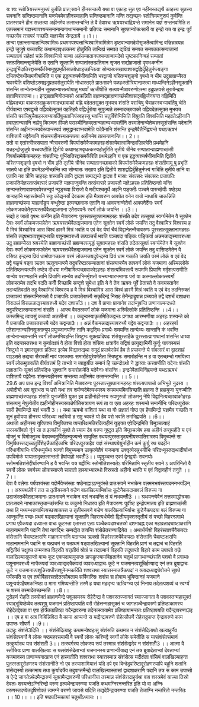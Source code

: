 

  
यः श्वः स्तोत्रियस्तमनुरूपं कुर्वति प्रात;सवने हीनसन्तत्यै यथा वा एकाहः सुत एव महीनस्तद्यथै काहस्य सुतस्य सवनानि सन्तिष्ठमानानि यन्त्येवमेवाहीनस्याहानि सन्तिष्ठमानानि यन्ति तद्यच्छ्वः स्तोत्रियमनुरूपं कुर्वन्ति प्रातस्सवने हीन सन्न्तत्या अहीनमेव तत्सन्तन्वन्ति ते वै देवाश्च ऋषयश्चाद्रियन्ते समानेन यज्ञं सन्तनवमिति त एतत्समानं यज्ञस्यापश्यन्त्समानान्प्रगाथान्त्समानीः प्रतिपदः समानानि सूक्तान्योकःसारी वा इन्द्रो यत्र वा इन्द्रः पूर्वं गच्छत्यैव तत्रापरं गच्छति यज्ञस्यैव सेन्द्रतायै ।।1।।  
तान्वा एतान्त्सम्पातान्विश्वामित्रः प्रथममपश्यत्तान्विश्वामित्रामित्रेण दृष्टवान्वामदेवोसृजतैत्वामिन्द्र वज्रिन्नत्रयन्न इन्द्रो जुजुषे यच्चवष्टि कथामहावृधत्कस्य होतुरिति तान्क्षिप्रं समपत द्यक्षिप्रं समपत समपततत्सम्पातानां सम्पातत्वं सहेक्षां चक्रे विश्वामित्रो यान्वा अहंसम्पातानपश्यन्तान्वामदेवो सृष्टकानिन्वहं सम्पातां स्तत्प्रतिमान्त्सृजेयेति स एतानि सूक्तानि सम्पातांस्तत्प्रतिमान सृजत सद्योहजातो वृषभःकनीन इन्द्रःपूर्भिदातिरद्दासमर्कैरिमामूषुप्रभृतिंसातयेधाःइच्छन्तित्वा सोम्यसःसखायःशासद्वह्निर्दुहितुर्नप्त्यङ्गा दभितष्टेवधीयामनीषामिति य एक इद्धव्यश्चर्षणीनामिति भरद्वाजो यस्तिग्मशृङ्गो वृषभो न भीम उदुब्रह्माण्यैरत श्रवस्येति वसिष्ठोऽस्माइदुप्रतवसेतुरायेति नोधास्तएते प्रातःसवने षळहःस्तोत्रियान्छस्त्वा माध्यन्दिनेऽहीनसूक्तानि शंसन्ति तान्येतान्यहीन सूक्तान्यासत्योयातु मघवाँ ऋजीषीति सत्यवन्मैत्रावरुणोऽस्मा इदुप्रतवसे तुरायेन्द्राय ब्रह्माणिराततमा।। इन्द्रब्रह्माणिगोतमासो अक्रन्निति ब्रह्मण्वद्ब्राह्मणाच्छंसीशासद्बह्विर्जनयन्त वह्निमिति वह्निवदच्छा वाकस्तदाहुःकस्मादच्छावाको वह्नि वदेततसूक्त मुभयत्र शंसति पराचिषु चैवाहस्स्वभ्यावर्तिषु चेति वीर्यवान्वा एषबह्वृचो वह्निवदेत्सूक्तं वहतिहवै वह्निर्धुरोया सुयुज्यते तस्मादच्छावाको वह्निवदेतत्सूक्त मुभयत्र शंसति पराचिषुचैवाहस्त्वभ्यावर्तिषुचतानिपंस्वहस्सु भवन्ति चतुर्विंशेभिजिति विषुवति विश्वजिति महव्रतेऽहीनानि हवाएतान्यहानि नह्येषु किञ्चन हीयते पराञ्चीनिहवएतान्यहान्यभ्यावर्तीनि तस्मादेनान्येतेष्वहस्सुशंसन्ति यदेनानि शंसन्ति अहीनान्त्स्वर्वरूपान्त्स्वर्व समृद्धानवाप्नवामेति यदेवैनानि शंसन्ति इन्द्रमैवैतैर्निह्वयन्ते यथऽऋषभं वाशितायै यद्वेवैनानि शंसन्त्यहीनस्यसन्तत्या अहीनमेव तत्सन्तन्वन्ति।। 2।।  
ततो वा एतांस्त्रीन्न्त्सपाता न्मैत्रावरुणॊ विपर्यासमेकैकामहरहःशंसत्येवात्वामिन्द्रवज्रिन्नत्रेति प्रथमेहनि यन्नइन्द्रोजुजुषे यच्चवष्टीति द्वितीये कथामहामवृधत्कस्यहोतुरिति तृतीये त्रीनेव सम्पातान्ब्राह्मणाच्छंसी विपर्यासमेकैकमहरहः शंसतीन्द्रः पूर्भिरातिरद्दासमर्कैरिति प्रथमेऽहनि य एक इद्धव्यश्चर्षणीनामिति द्वितीये यस्तिग्मशृङ्गो वृषभो न भीम इति तृतीये त्रीनेव सम्पातानच्छावाको विपर्यासमेकैकमहरहः शंसतीमामू षु प्रभृतिं सातये धा इति प्रथमेऽहनीच्छन्ति त्वा सोम्यासः सखाय इति द्वितीये शाशद्वह्निर्दुहितुर्नप्त्यं गादिति तृतीये तानि वा एतानि नव त्रीणि चाहरहः शस्यानि तानि द्वादश सम्पद्यन्ते द्वादश वै मासाः संवत्सरः संवत्सरः प्रजापतिः प्रजापतिर्यज्ञस्तत्संवत्सरं प्रजापतिं यज्ञमाप्नुवन्ति तत्संवत्सरे प्रजापतौ यज्ञेऽहरहः प्रतितिष्ठन्तो यन्ति तान्यन्तरेणावापमावपेरन्नन्यूयं न्यूङ्ख्या विराजो वै मदीयश्चतुर्थे अहनि पङ्क्तीः पञ्चमे पारुच्छेपीः षष्ठेऽथ यान्यहानि महास्तोमानि स्युः कोद्यनर्यो देवकाम इति मैत्रावरुण आवपेत वनेन वायो न्यधायि चाकन्निति ब्राह्मणाच्छंस्या याह्यर्वाङुप वन्धुरेष्ठा इत्यच्छावाक एतानि वा आवपनान्येतैर्वा आवपनैर्देवाः स्वर्गं लोकमजयन्नेतैरृषयस्तथैवैतद्यजमाना एतैरावपनैः स्वर्गं लोकं जयन्ति ।।3।।  
सद्यो ह जातो वृषभः कनीन इति मैत्रावरुणः पुरस्तात्सूक्तानामहरहः शंसति तदेव तत्सूक्तं स्वर्ग्यमेतेन वै सूक्तेन देवाः स्वर्गं लोकमजयन्नेतेन ऋषयस्तथैवैतद्यजमाना एतेन सूक्तेन स्वर्गं लोकं जयन्ति तदु वैश्वामित्र विश्वस्य ह वै मित्रं विश्वामित्र आस विश्वं हास्मै मित्रं भवति य एवं वेद येषां चैवं विद्वानेतन्मैत्रावरुणः पुरस्तात्सूक्तानामहरहः शंसति तदृषभवत्पशुमद्भवति पशूनामवरुध्यै तत्पञ्चर्चं भवति पञ्चपदा पङ्किः पङ्किर्वा अन्नमन्नाद्यस्यावरुध्या उदु ब्रह्माण्यैरत श्रवस्येति ब्राह्मणाच्छंसी ब्रह्मण्वत्समृद्धं सूक्तमहरहः शंसति तदेतत्सूक्तं स्वर्ग्यमेतेन वै सूक्तेन देवाः स्वर्गं लोकमजयन्नेतेन ऋषयस्तथैवैतद्यजमाना एतेन सूक्तेन स्वर्गं लोकं जयन्ति तदु वासिष्ठमेतेन वै वसिष्ठ इन्द्रस्य प्रियं धामोपागच्छत्स परमं लोकमजयदुपेन्द्रस्य प्रियं धाम गच्छति जयति परमं लोकं य एवं वेद तद्वै षळृचं षड्वा ऋतव ऋतूनामाप्त्यै तदुपरिष्टात्सम्पातानां शंसत्याप्त्यैव तत्स्वर्गं लोकं यजमाना अस्मिल्लोके प्रतितिष्ठन्त्यत्यभि तष्टेव दीधया मनीषामित्यच्छावाकोऽहरहः शंसत्यभिवत्तत्यै रूपमभि प्रियाणि मर्मृशत्पराणीति यान्येव पराण्यहानि तानि प्रियाणि तान्येव तदभिमर्मृशतो यन्त्यभ्यारभमाणाः परो वा अस्माल्लोकात्स्वर्गो लोकस्तमेव तदभि वदति कवीँ रिच्छामि सन्दृशे सुमेधा इति ये वै तेन ऋषयः पूर्वे प्रेतास्ते वै कवयस्तानेव तदभ्यतिवदति तदु वैश्वामित्रं विश्वस्य ह वै मित्रं विश्वामित्र आस विश्वं हास्मै मित्रं भवति य एवं वेद तदनिरुक्तं प्राजापत्यं शंसत्यनिरुक्तो वै प्रजापतिः प्रजापतेराप्त्यै सकृदिन्द्रं निराह तेनैन्द्राद्रूपान्न प्रच्यवते तद्वै दशर्चं दशाक्षरा विराळन्नं विराळन्नाद्यस्यावरुध्यै यदेव दशार्चां3।। दश वै प्राणाः प्राणानेव तदाप्नुवन्ति प्राणानात्मन्दधते तदुपरिष्टात्सम्पातानां शंसति । आप्त्व वैवतत्स्वर्गं लोकं यजमाना अस्मिँल्लोके प्रतितिष्ठन्ति ।।4।।  
कस्तमिन्द्र त्वावसुं कन्नव्यो अतसीनां ।। कदून्वस्याकृतमितिकद्वन्तः प्रगाथा आरम्भणीया अहरहः शस्यन्ते को वै प्रजापतिः प्रजापतराप्त्यै यदेव कद्वन्ता3ः।। अन्नं वैकमन्नाद्यस्यावरुध्यै यद्वेव कद्वन्ता3ः ।। अहरहर्वा एतेशान्तान्यहीनसूक्तान्युप प्रयुञ्जानयन्ति तानि कद्वद्भिः प्रगाथैः शमयन्ति तान्येभ्यः शान्तानि कं भवन्ति तान्येनान्च्छान्तानि स्वर्गं लोकमभिवहन्ति त्रिष्टुभः सूक्तप्रदिपदः शंसेयुस्ताहैके पुरस्तात्प्रागाथानां शंसन्ति धाय्या इति वदन्तस्तत्तथा न कुर्यात्क्षत्रं वै होता विशो होता शंसिनः क्षत्रायैव तद्विशं प्रत्युद्यामिनीं कुर्युः पापवस्यसं त्रिष्टुभो म इमास्सूक्ता प्रतिपद इत्येव विद्यात्तद्यथा समुद्रं प्रप्लवेरन्नेवं हैव ते प्रप्लवन्ते ये संवत्सरं वा द्वादशाहं वाऽऽसते तद्यथा सैरावतीं नावं पारकामाः समारोहेयुरेवमेतैता स्त्रिष्टुभः समारोहन्ति न ह वा एतच्छन्दो गमयित्वा स्वर्गं लोकमुपावर्तते वीर्यवत्तमं हि ताभ्यो न व्याह्वयीत समानं हि च्छन्दोऽथो ने द्धाय्याः करवाणीति यदेनाः शंसति प्रज्ञाताभिः सूक्तं प्रतिपद्भिः सूक्तानि समारोहामेति यदेवैनाः शंसन्ति। इन्द्रमेवैताभिर्निह्वयन्ते यथऽऋषभं वाशितायै यद्वेवैनाः शंसन्त्यहीनस्य सन्तत्या अहीनमेव तत्सन्तन्वन्ति ।। 5।।  
29.6 अप प्राच इन्द्र विश्वाँ अमित्रानिति मैत्रावरुणः पुरस्तात्सूक्तानामहरहः शंसत्यपापाचो अभिभूते नुदस्व । अपोदीचो अप शूराधरा च उरौ यथा तव शर्मन्मदेमेत्यभयस्य रूपमभयमिवन्निच्छति ब्रह्मणा ते ब्रह्मयुजा युनज्मीति ब्राह्मणाच्छंस्यहरहः शंसति युनज्मीति युक्त इव ह्यहीनोहीनस्य रूपमुरुन्नो लोकमनु नेषि विद्वानित्यच्छावाकोहरहः शंसत्यनु नेषुत्येतीव ह्यहीनोहीनस्यरूपन्नेषीतिसत्रायण रूपं ता वा एता अहरहः शस्यन्ते समानीभिः परिदध्युरोकः सारी हैषामिन्द्रो यज्ञं भवतीँ 3।। यथा ऋषभो वाशितां यथा वा गौः प्रज्ञातं गोष्ठ एव हैषामिन्द्रो यज्ञमैव गच्छति न शुनं हुवीयया हीनस्य परिदध्या त्क्षत्रियो ह राष्ट्र च्यवते यो हैव परो भवति तमभिह्वयति ।।6।।  
अथातो अहीनस्य युक्तिश्च विमुक्तिश्च व्यन्तरिक्षमतिरदित्यहीनं युङ्क्त एवेदिन्द्रमिति विमुञ्चत्याहं सरस्वतीवतो र्नूनं सा त इत्यहीनं युक्ते ते स्याम देव वरुण नूष्टुत इति विमुञ्चत्येष हवा अहीनं तन्तुमर्हति य एनं योक्तुं च विमोक्तुञ्च वेदयच्चतुर्विंशेहन्युज्यन्ते सायुक्ति रथयत्पुरस्तादुदयनीयस्यातिरात्रस्य विमुच्यन्ते सा विमुक्तिस्तद्यच्चतुर्विंशेहन्नैकाहिकाभिः परिदध्युरत्राहैव यज्ञं संस्थापयेयुर्नाहीन कर्म कुर्यु रथ यदहीन परिधानीयाभिः परिधध्युर्यथा श्रान्तो विमुच्यमान उत्कृत्येतैवं यजमाना उक्तृत्येरन्नुभयीभिः परिदध्युस्तद्यथादीर्घाध्व उपविमोकं यायात्तादृक्तत्सन्ततो हैषांयज्ञो भवतीँ3।। व्यूमुञ्चन्त एकां द्वेनद्वयोः सवनयोः स्तोममतिशंसेद्दीर्घारण्यानि ह वै भवन्ति यत्र बह्वीभिः स्तोमोतिशस्यतेऽ परिमिताभि स्तृतीय सवने ऽ अपरिमितो वै स्वर्गो लोकः स्वर्गस्य लोकस्याप्त्यै सन्न्ततो हास्याभ्यारब्धो विस्रस्तो अहीनो भवति य एवं विद्वानहीनं तनुते ।।7।।  
देवा वै वलेगाः पर्यपश्यंस्ता यज्ञेनैवेप्संस्ताः षष्ठेनाह्नाऽऽप्नुवंस्ते प्रातःसवने नभाकेन वलमनभयंस्तयदमनभयाँ3न् ।। अश्रयथन्नेवैनं तत्त उ तृतीयसवने वज्रेण वालखिल्याभिर्वाचः कूटेनैकपदायावलं विरुज्य गा उदाजंस्तथैवैतद्यजमानाः प्रातःसवने नभाकेन वलं नभयन्ति तं यं नभयन्तीँ3 ।। श्रथयन्त्येवैनं तत्तस्माद्धोत्रकाः प्रातःसवने नाभाकांस्तृचान्च्छंसन्ति यः ककुभो निधारय इति मैत्रावरुणः पूर्वीष्ट इन्द्रोपमातय इति ब्राह्मणच्छंसी तथा हि मध्यम्भराणामित्यच्छावाकस्त उ तृतीयसवने वज्रेण वालखिल्याभिर्वाचः कूटेनैकपदया वलं विरुज्य गा आप्नुवन्ति पच्छः प्रथमं षड्वालखिल्यानां सूक्तानि विहरत्यर्धर्चशो द्वितीयमृक्शस्तृतीयं सं पच्छो विहरन्प्रगाथे प्रगाथ एवैकपदा दध्यात्स वाचः कूटस्ता एतास्ता एताः पञ्चैकपदाश्चतस्रो दशमादह्न एका महाव्रतादथाष्टाक्षराणि माहानामनानि पदानि तेषां यावद्भिः सम्पद्येत तावन्ति शंसेन्नेतराण्याद्रियेत । अथार्धर्चशो विहरंस्ताश्चैवैकपदाः शंसेत्तानि चैवाष्टाक्षराणि माहानामनानि पदान्यथ ऋक्शो विहरंस्ताश्चैवैकपदाः शंसेत्तानि चैवाष्टाक्षराणि माहानामनानि पदानि स यत्प्रथमं स यत्प्रथमं षड्वालखिल्यानां सूक्तानि विहरति प्राणं च तद्वाचं च विहरति यद्वितीयं चक्षुश्च तन्मनश्च विहरति यत्तृतीयं श्रोत्रं च तदात्मानं विहरति तदुपाप्तो विहारे काम उपाप्तो वज्रे वालखिल्यासूपाप्तो वाचः कूट एकपदायामुपाप्तः प्राणकॢप्त्यामविहृतानेव चतुर्थं प्रागाथान्च्छंसति पशवो वै प्रगाथाः पशूनामवरुध्यै नात्रैकपदां व्यदध्याद्यदत्रैकपदां व्यवदध्याद्वाचः कूटे न यजमानत्पशून्निर्हण्याद्य एनं तत्र ब्रूयाद्वाचः कूटे न यजमानात्पशून्निरवधीरपशुमेनमकरिति शश्वत्तथा स्यात्तस्मातत्रैकपदां न व्यवदध्याद्व्येवोत्तमे सूक्ते पर्यंस्यति स एव तयोर्विहारस्तदेतत्सौबलाय सर्पिवात्सिः शशंस स होवाच भूयिष्ठानहं यजमाने पशून्पर्यग्रहैषमकनिष्ठा उ मामा गमिष्यन्तीति तस्मै ह यथा महद्भ्य ऋत्विग्भ्य एवं निनाय तदेतत्पशव्यं च स्वर्ग्यं च शस्त्रं तस्मादेतच्छम्सति ।।8।।  
दूरोहणं रोहति तस्योक्तं ब्राह्मणमैन्द्रे पशुकामस्य रोहेदैन्द्रा वै पशवस्तज्जागतं स्याज्जागता वै पशवस्तन्महासूक्तं स्याद्भूयिष्ठेष्वेव तत्पशुषु यजमानं प्रतिष्ठापयति वरौ रोहेत्तन्महासूक्तं च जागतञ्चैन्द्रावरुणे प्रतिष्ठाकामस्य रोहेदेतद्देवता वा एषा होत्रैतत्प्रतिष्ठा यदैन्द्रावरुणा तदेनत्स्वायामेव प्रतिष्ठायामन्ततः प्रतिष्ठापयति यदैन्द्रावरुणा3इ ।। एष ह वा अत्र निविन्निविदा वै कामा आप्यन्ते स यद्यैन्द्रावरुणे रोहेत्सौपर्णे रोहेत्तदुपाप्त ऐन्द्रावरुणे काम उपाप्तः सौपर्णे ।।9।।  
तदाहुः संशंसे3दिति ।। संशंसेदित्याहुः कथमन्येष्वहःसु संशंसति कथमत्र न संशंसेदित्यथो खल्वाहुर्नैव संशंसेत्स्वर्गो वै लोकः षष्ठमहरसमायी वै स्वर्गो लोकः कश्चिद्वै स्वर्गो लोके समेतीति स यत्संशंसेत्समानं तत्कुर्यादथ यन्न संशंसतीँ 3।। तत्स्वर्गस्य लोकस्य रूपं तस्मान्न संशंसेद्यदेव न संशंसतीँ3 ।। आत्मा वै स्तोत्रियः प्राणा वालखिल्याः स यत्संशंसेदेताभ्यां यजमानस्य प्राणान्वीयाद्य एनं तत्र ब्रूयादेताभ्यां देवताभ्यां यजमानस्य प्राणान्व्यगात्प्राण एनं हास्यतीति शश्वत्तथा स्यात्तस्मान्न संशंसेत्स यदीक्षेता शंसिषं वालखिल्याहन्त पुतरस्ताद्दूरोहणस्य संशंसानीति नो एव तस्याशामियात्तं यदि दर्प एव विन्देदुपरिष्टाद्दूरोहणस्यापि बहूनि शतानि शंसेद्यस्यो तत्कामाय तथा कुर्यादत्रैव तदुपाप्तमैन्द्रो वालखिल्यास्तासां द्वादशाक्षराणि पदानि तत्र स काम उपाप्तो य ऐन्द्रे जागतेऽथेदमैन्द्रारुणं सूक्तमैन्द्रावरुणी परिधानीया तस्मान्न संशंसेत्तदाहुर्यथा वाव शस्त्रमेवं याज्या तिस्रो देवताः शस्यन्तेऽग्निरिन्द्रो वरुण इत्यथैन्द्रावरुण्या यजति कथमग्निरनन्तरित इति यो वा अग्निः वरुणस्तदप्येतदृषिणोक्तं त्वमग्ने वरुणो जायसे यदिति तद्यदेवैन्द्रावरुण्या यजति तेजाग्नि नन्तरितो नन्तरितः ।। 10।। ।। इति षष्ठपञ्चिकायां चतुर्थोऽध्यायः ।।  
